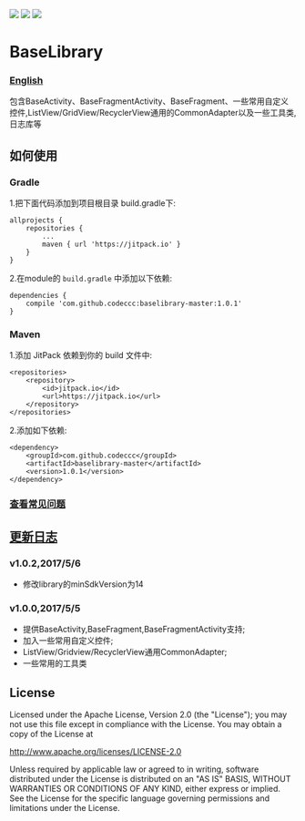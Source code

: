 ![](https://img.shields.io/hexpm/l/plug.svg) 
![](https://img.shields.io/badge/JitPack-1.0.2-green.svg)
![](https://img.shields.io/badge/Maven-1.0.2-orange.svg)

 # BaseLibrary 
### [English](https://github.com/FancyOnePoint/BaseLibrary/blob/master/README_EN.md "English")
包含BaseActivity、BaseFragmentActivity、BaseFragment、一些常用自定义控件,ListView/GridView/RecyclerView通用的CommonAdapter以及一些工具类,日志库等

## 如何使用

### Gradle

1.把下面代码添加到项目根目录 build.gradle下:

```
allprojects {
	repositories {
		...
		maven { url 'https://jitpack.io' }
	}
}
```

2.在module的 `build.gradle` 中添加以下依赖:
```
dependencies {
	compile 'com.github.codeccc:baselibrary-master:1.0.1'
}
```

### Maven

1.添加 JitPack 依赖到你的 build 文件中:

```
<repositories>
	<repository>
	    <id>jitpack.io</id>
	    <url>https://jitpack.io</url>
	</repository>
</repositories>
```

2.添加如下依赖:

```
<dependency>
    <groupId>com.github.codeccc</groupId>
    <artifactId>baselibrary-master</artifactId>
    <version>1.0.1</version>
</dependency>
```

### [查看常见问题](https://github.com/codeccc/baselibrary-master/blob/master/docs/NOTICE.md "常见问题")

## [更新日志](https://github.com/codeccc/baselibrary-master/blob/master/docs/update.md "更新日志")

### v1.0.2,2017/5/6
- 修改library的minSdkVersion为14

### v1.0.0,2017/5/5

- 提供BaseActivity,BaseFragment,BaseFragmentActivity支持;
- 加入一些常用自定义控件;
- ListView/Gridview/RecyclerView通用CommonAdapter;
- 一些常用的工具类

## License

Licensed under the Apache License, Version 2.0 (the "License"); you may not use this file except in compliance with the License. You may obtain a copy of the License at

http://www.apache.org/licenses/LICENSE-2.0

Unless required by applicable law or agreed to in writing, software distributed under the License is distributed on an "AS IS" BASIS, WITHOUT WARRANTIES OR CONDITIONS OF ANY KIND, either express or implied. See the License for the specific language governing permissions and limitations under the License.
